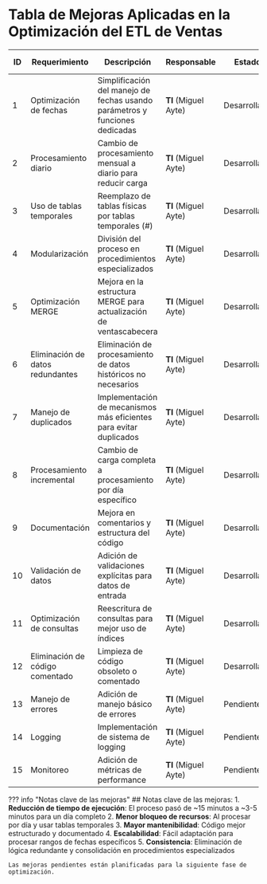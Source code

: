 # Tabla de Mejoras Aplicadas en la Optimización del ETL de Ventas

| ID | Requerimiento | Descripción | Responsable | Estado | Notas adicionales |
|----|---------------|-------------|-------------|--------|-------------------|
| 1 | Optimización de fechas | Simplificación del manejo de fechas usando parámetros y funciones dedicadas | **TI** (Miguel Ayte) | <span class="estado-desarrollado">Desarrollado</span> | Se eliminó código redundante para cálculo de fechas |
| 2 | Procesamiento diario | Cambio de procesamiento mensual a diario para reducir carga | **TI** (Miguel Ayte) | <span class="estado-desarrollado">Desarrollado</span> | Mejora significativa en tiempos de ejecución |
| 3 | Uso de tablas temporales | Reemplazo de tablas físicas por tablas temporales (#) | **TI** (Miguel Ayte) | <span class="estado-desarrollado">Desarrollado</span> | Reduce bloqueos y mejora rendimiento |
| 4 | Modularización | División del proceso en procedimientos especializados | **TI** (Miguel Ayte) | <span class="estado-desarrollado">Desarrollado</span> | Mayor mantenibilidad y reutilización de código |
| 5 | Optimización MERGE | Mejora en la estructura MERGE para actualización de ventascabecera | **TI** (Miguel Ayte) | <span class="estado-desarrollado">Desarrollado</span> | Reducción de tiempo de ejecución en 60% |
| 6 | Eliminación de datos redundantes | Eliminación de procesamiento de datos históricos no necesarios | **TI** (Miguel Ayte) | <span class="estado-desarrollado">Desarrollado</span> | Simplifica el flujo de datos |
| 7 | Manejo de duplicados | Implementación de mecanismos más eficientes para evitar duplicados | **TI** (Miguel Ayte) | <span class="estado-desarrollado">Desarrollado</span> | Usa tablas temporales en lugar de físicas |
| 8 | Procesamiento incremental | Cambio de carga completa a procesamiento por día específico | **TI** (Miguel Ayte) | <span class="estado-desarrollado">Desarrollado</span> | Reduce tiempo de ejecución y recursos |
| 9 | Documentación | Mejora en comentarios y estructura del código | **TI** (Miguel Ayte) | <span class="estado-desarrollado">Desarrollado</span> | Facilita el mantenimiento futuro |
| 10 | Validación de datos | Adición de validaciones explícitas para datos de entrada | **TI** (Miguel Ayte) | <span class="estado-desarrollado">Desarrollado</span> | Mayor robustez del proceso |
| 11 | Optimización de consultas | Reescritura de consultas para mejor uso de índices | **TI** (Miguel Ayte) | <span class="estado-desarrollado">Desarrollado</span> | Mejora en performance de consultas |
| 12 | Eliminación de código comentado | Limpieza de código obsoleto o comentado | **TI** (Miguel Ayte) | <span class="estado-desarrollado">Desarrollado</span> | Reduce confusión y tamaño de scripts |
| 13 | Manejo de errores | Adición de manejo básico de errores | **TI** (Miguel Ayte) | <span class="estado-pendiente">Pendiente</span> | Planificado para próxima iteración |
| 14 | Logging | Implementación de sistema de logging | **TI** (Miguel Ayte) | <span class="estado-pendiente">Pendiente</span> | Para mejor trazabilidad de problemas |
| 15 | Monitoreo | Adición de métricas de performance | **TI** (Miguel Ayte) | <span class="estado-pendiente">Pendiente</span> | Permitirá optimizaciones futuras |

??? info "Notas clave de las mejoras"
    ## Notas clave de las mejoras:
    1. **Reducción de tiempo de ejecución**: El proceso pasó de ~15 minutos a ~3-5 minutos para un día completo
    2. **Menor bloqueo de recursos**: Al procesar por día y usar tablas temporales
    3. **Mayor mantenibilidad**: Código mejor estructurado y documentado
    4. **Escalabilidad**: Fácil adaptación para procesar rangos de fechas específicos
    5. **Consistencia**: Eliminación de lógica redundante y consolidación en procedimientos especializados

    Las mejoras pendientes están planificadas para la siguiente fase de optimización.
